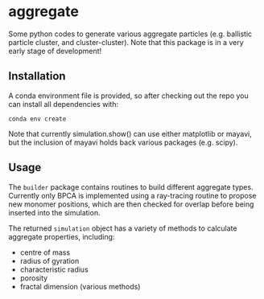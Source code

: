 # aggregate
Some python codes to generate various aggregate particles (e.g. ballistic particle cluster, and cluster-cluster). Note that this package is in a very early stage of development!

## Installation

A conda environment file is provided, so after checking out the repo you can install all dependencies with:

```conda env create```

Note that currently simulation.show() can use either matplotlib or mayavi, but the inclusion of mayavi holds back various packages (e.g. scipy).


## Usage

The `builder` package contains routines to build different aggregate types. Currently only BPCA is implemented using a ray-tracing routine to propose new monomer positions, which are then checked for overlap before being inserted into the simulation.

The returned `simulation` object has a variety of methods to calculate aggregate properties, including:

* centre of mass
* radius of gyration
* characteristic radius
* porosity
* fractal dimension (various methods)


